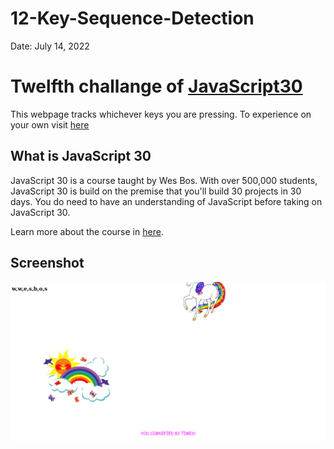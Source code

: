 # 12-Key-Sequence-Detection

Date: July 14, 2022

# Twelfth challange of [JavaScript30](https://javascript30.com/)

This webpage tracks whichever keys you are pressing. To experience on your own visit [here](https://rohit-saini7.github.io/12-Key-Sequence-Detection/)

## What is JavaScript 30

JavaScript 30 is a course taught by Wes Bos. With over 500,000 students, JavaScript 30 is build on the premise that you'll build 30 projects in 30 days. You do need to have an understanding of JavaScript before taking on JavaScript 30.

Learn more about the course in [here](https://javascript30.com/).

## Screenshot

![Screenshot](./assets/screenshot.png)
